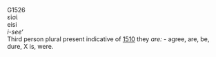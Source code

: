 G1526  
εἰσί  
eisi  
*i-see‘*  
Third person plural present indicative of [1510](g1510) they *are:* -
agree, are, be, dure, X is, were.  
